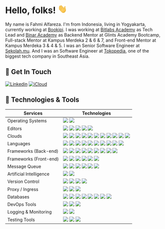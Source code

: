 # Hello, folks! <img src="wave.gif" width="30px">

My name is Fahmi Alfareza. I'm from Indonesia, living in Yogyakarta, currently working at [Bookipi](https://bookipi.com). I was working at [Bitlabs Academy](https://bitlabs.id) as Tech Lead and [Binar Academy](https://binar.co.id) as Backend Mentor at Glints Academy Bootcamp, Full-stack Mentor at Kampus Merdeka 2 & 6 & 7, and Front-end Mentor at Kampus Merdeka 3 & 4 & 5. I was an Senior Software Engineer at [Sekolah.mu](https://sekolah.mu). And I was an Software Engineer at [Tokopedia](https://tokopedia.com), one of the biggest tech company in Southeast Asia.

## 📝 Get In Touch

[![Linkedin](https://img.shields.io/badge/linkedin-%230077B5.svg?&style=for-the-badge&logo=linkedin&logoColor=white)][linkedin]
[![iCloud](https://img.shields.io/badge/icloud-%233693F3.svg?&style=for-the-badge&logo=icloud&logoColor=white)][icloud]

## 🔧 Technologies & Tools

| Services                | Technologies                                                                                                                                                                                                                                                                                                                                                                                                                                                                                                                                                                                                                                                                                                                                                                                                                                                                                                                                                                                                                                                                                                                                                                                                                                                                                  |
| ----------------------- | --------------------------------------------------------------------------------------------------------------------------------------------------------------------------------------------------------------------------------------------------------------------------------------------------------------------------------------------------------------------------------------------------------------------------------------------------------------------------------------------------------------------------------------------------------------------------------------------------------------------------------------------------------------------------------------------------------------------------------------------------------------------------------------------------------------------------------------------------------------------------------------------------------------------------------------------------------------------------------------------------------------------------------------------------------------------------------------------------------------------------------------------------------------------------------------------------------------------------------------------------------------------------------------------- |
| Operating Systems       | ![](https://img.shields.io/badge/macOS%20-%23000000.svg?&style=for-the-badge&logo=macos&logoColor=white) ![](https://img.shields.io/badge/linux%20-%23FCC624.svg?&style=for-the-badge&logo=linux&logoColor=black)                                                                                                                                                                                                                                                                                                                                                                                                                                                                                                                                                                                                                                                                                                                                                                                                                                                                                                                                                                                                                                                                             |
| Editors                 | ![](https://img.shields.io/badge/vscode%20-%230078d7.svg?&style=for-the-badge&logo=visualstudiocode&logoColor=white) ![](https://img.shields.io/badge/intellij-%23000000.svg?&style=for-the-badge&logo=intellij-idea&logoColor=white) ![](https://img.shields.io/badge/jupyter%20-%23F37626.svg?&style=for-the-badge&logo=jupyter&logoColor=white) ![](https://img.shields.io/badge/xcode%20-%23147EFB.svg?&style=for-the-badge&logo=xcode&logoColor=white) ![](https://img.shields.io/badge/android%20studio%20-%233DDC84.svg?&style=for-the-badge&logo=android-studio&logoColor=white)                                                                                                                                                                                                                                                                                                                                                                                                                                                                                                                                                                                                                                                                                                      |
| Clouds                  | ![](https://img.shields.io/badge/AWS%20-%23FF9900.svg?&style=for-the-badge&logo=amazonwebservices&logoColor=white) ![](https://img.shields.io/badge/Google%20Cloud%20-%234285F4.svg?&style=for-the-badge&logo=google-cloud&logoColor=white) ![](https://img.shields.io/badge/azure%20-%230072e6.svg?&style=for-the-badge&logo=microsoft-azure&logoColor=white) ![](https://img.shields.io/badge/alicloud%20-%23FF6A00.svg?&style=for-the-badge&logo=alibabacloud&logoColor=white) ![](https://img.shields.io/badge/Digital%20Ocean%20-%230080FF.svg?&style=for-the-badge&logo=digitalocean&logoColor=white) ![](https://img.shields.io/badge/cloudflare%20-%23F38020.svg?&style=for-the-badge&logo=cloudflare&logoColor=white) ![](https://img.shields.io/badge/Temporal%20-%23000000.svg?&style=for-the-badge&logo=temporal&logoColor=white) ![](https://img.shields.io/badge/Railway%20-%230B0D0E.svg?&style=for-the-badge&logo=railway&logoColor=white) ![](https://img.shields.io/badge/heroku%20-%23430098.svg?&style=for-the-badge&logo=heroku&logoColor=white) ![](https://img.shields.io/badge/Vercel%20-%23000000.svg?&style=for-the-badge&logo=vercel&logoColor=white) ![](https://img.shields.io/badge/netlify%20-%23FF2D20.svg?&style=for-the-badge&logo=netlify&logoColor=white) |
| Languages               | ![](https://img.shields.io/badge/javascript%20-%23F7DF1E.svg?&style=for-the-badge&logo=javascript&logoColor=black) ![](https://img.shields.io/badge/typescript%20-%233178C6.svg?&style=for-the-badge&logo=typescript&logoColor=white) ![](https://img.shields.io/badge/php-%23777BB4.svg?&style=for-the-badge&logo=php&logoColor=white) ![](https://img.shields.io/badge/java-%23000000.svg?&style=for-the-badge&logo=java&logoColor=white) ![](https://img.shields.io/badge/python%20-%233776AB.svg?&style=for-the-badge&logo=python&logoColor=white) ![](https://img.shields.io/badge/go-%2300ADD8.svg?&style=for-the-badge&logo=go&logoColor=white) ![](https://img.shields.io/badge/solidity%20-%23363636.svg?&style=for-the-badge&logo=solidity&logoColor=white) ![](https://img.shields.io/badge/swift%20-%23F05138.svg?&style=for-the-badge&logo=swift&logoColor=white) ![](https://img.shields.io/badge/dart%20-%230175C2.svg?&style=for-the-badge&logo=dart&logoColor=white) ![](https://img.shields.io/badge/shell_script%20-%234EAA25.svg?&style=for-the-badge&logo=gnu-bash&logoColor=white)                                                                                                                                                                                      |
| Frameworks (Back-end)   | ![](https://img.shields.io/badge/express%20-%23000000.svg?&style=for-the-badge&logo=express) ![](https://img.shields.io/badge/nestjs%20-%23E0234E.svg?&style=for-the-badge&logo=nestjs&logoColor=white) ![](https://img.shields.io/badge/strapi%20-%234945FF.svg?&style=for-the-badge&logo=strapi&logoColor=white) ![](https://img.shields.io/badge/spring%20boot%20-%236DB33F.svg?&style=for-the-badge&logo=spring&logoColor=white) ![](https://img.shields.io/badge/gin%20-%23008ECF.svg?&style=for-the-badge&logo=gin&logoColor=white) ![](https://img.shields.io/badge/laravel%20-%23FF2D20.svg?&style=for-the-badge&logo=laravel&logoColor=white) ![](https://img.shields.io/badge/lumen%20-%23E74430.svg?&style=for-the-badge&logo=lumen&logoColor=white) ![](https://img.shields.io/badge/flask%20-%23000000.svg?&style=for-the-badge&logo=flask&logoColor=white) ![](https://img.shields.io/badge/graphql%20-%23E10098.svg?&style=for-the-badge&logo=graphql&logoColor=white)                                                                                                                                                                                                                                                                                                         |
| Frameworks (Front-end)  | ![](https://img.shields.io/badge/react%20-%2361DAFB.svg?&style=for-the-badge&logo=react&logoColor=black) ![](https://img.shields.io/badge/next.js%20-%23000000.svg?&style=for-the-badge&logo=next.js&logoColor=white) ![](https://img.shields.io/badge/react%20native%20-%2361DAFB.svg?&style=for-the-badge&logo=react&logoColor=black) ![](https://img.shields.io/badge/electron%20-%2347848F.svg?&style=for-the-badge&logo=electron&logoColor=white) ![](https://img.shields.io/badge/svelte%20-%23FF3E00.svg?&style=for-the-badge&logo=svelte&logoColor=white) ![](https://img.shields.io/badge/sveltekit%20-%23FF3E00.svg?&style=for-the-badge&logo=svelte&logoColor=white)                                                                                                                                                                                                                                                                                                                                                                                                                                                                                                                                                                                                               |
| Message Queue           | ![](https://img.shields.io/badge/nats%20-%2327AAE1.svg?&style=for-the-badge&logo=natsdotio&logoColor=white) ![](https://img.shields.io/badge/kafka%20-%23231F20.svg?&style=for-the-badge&logo=apache-kafka&logoColor=white) ![](https://img.shields.io/badge/grpc%20-%23000000.svg?&style=for-the-badge) ![](https://img.shields.io/badge/rabbitmq%20-%23FF6600.svg?&style=for-the-badge&logo=rabbitmq&logoColor=white) ![](https://img.shields.io/badge/google%20pub%20sub%20-%23AECBFA.svg?&style=for-the-badge&logo=googlepubsub&logoColor=black) ![](https://img.shields.io/badge/amazon%20sqs%20-%23FF4F8B.svg?&style=for-the-badge&logo=amazonsqs&logoColor=white)                                                                                                                                                                                                                                                                                                                                                                                                                                                                                                                                                                                                                      |
| Artificial Intelligence | ![](https://img.shields.io/badge/langchain%20-%231C3C3C.svg?&style=for-the-badge&logo=langchain&logoColor=white) ![](https://img.shields.io/badge/Tensorflow%20-%23FF6F00.svg?&style=for-the-badge&logo=tensorflow&logoColor=white)                                                                                                                                                                                                                                                                                                                                                                                                                                                                                                                                                                                                                                                                                                                                                                                                                                                                                                                                                                                                                                                           |
| Version Control         | ![](https://img.shields.io/badge/git%20-%23F05032.svg?&style=for-the-badge&logo=git&logoColor=white) ![](https://img.shields.io/badge/github%20-%23181717.svg?&style=for-the-badge&logo=github&logoColor=white) ![](https://img.shields.io/badge/gitlab%20-%23FC6D26.svg?&style=for-the-badge&logo=gitlab&logoColor=white) ![](https://img.shields.io/badge/bitbucket%20-%230052CC.svg?&style=for-the-badge&logo=bitbucket&logoColor=white)                                                                                                                                                                                                                                                                                                                                                                                                                                                                                                                                                                                                                                                                                                                                                                                                                                                   |
| Proxy / Ingress         | ![](https://img.shields.io/badge/nginx%20-%23009639.svg?&style=for-the-badge&logo=nginx&logoColor=white) ![](https://img.shields.io/badge/apache%20-%23D22128.svg?&style=for-the-badge&logo=apache&logoColor=white) ![](https://img.shields.io/badge/traefik%20-%2324A1C1.svg?&style=for-the-badge&logo=traefikproxy&logoColor=white)                                                                                                                                                                                                                                                                                                                                                                                                                                                                                                                                                                                                                                                                                                                                                                                                                                                                                                                                                         |
| Databases               | ![](https://img.shields.io/badge/postgresql%20-%234169E1.svg?&style=for-the-badge&logo=postgresql&logoColor=white) ![](https://img.shields.io/badge/mysql-%234479A1.svg?&style=for-the-badge&logo=mysql&logoColor=white) ![](https://img.shields.io/badge/sqlite%20-%23003B57.svg?&style=for-the-badge&logo=sqlite&logoColor=white) ![](https://img.shields.io/badge/mariadb%20-%23003545.svg?&style=for-the-badge&logo=mariadb&logoColor=white) ![](https://img.shields.io/badge/MongoDB-%2347A248.svg?&style=for-the-badge&logo=mongodb&logoColor=white) ![](https://img.shields.io/badge/redis-%23FF4438.svg?&style=for-the-badge&logo=redis&logoColor=white) ![](https://img.shields.io/badge/elasticsearch-%23005571.svg?&style=for-the-badge&logo=elasticsearch&logoColor=white) ![](https://img.shields.io/badge/cassandra-%231287B1.svg?&style=for-the-badge&logo=apachecassandra&logoColor=white)                                                                                                                                                                                                                                                                                                                                                                                    |
| DevOps Tools            | ![](https://img.shields.io/badge/docker-%232496ED.svg?&style=for-the-badge&logo=docker&logoColor=white) ![](https://img.shields.io/badge/kubernetes-%23326CE5.svg?&style=for-the-badge&logo=kubernetes&logoColor=white) ![](https://img.shields.io/badge/terraform-%23844FBA.svg?&style=for-the-badge&logo=terraform&logoColor=white)                                                                                                                                                                                                                                                                                                                                                                                                                                                                                                                                                                                                                                                                                                                                                                                                                                                                                                                                                         |
| Logging & Monitoring    | ![](https://img.shields.io/badge/new%20relic-%231CE783.svg?&style=for-the-badge&logo=newrelic&logoColor=white) ![](https://img.shields.io/badge/sentry-%23362D59.svg?&style=for-the-badge&logo=sentry&logoColor=white)                                                                                                                                                                                                                                                                                                                                                                                                                                                                                                                                                                                                                                                                                                                                                                                                                                                                                                                                                                                                                                                                        |
| Testing Tools           | ![](https://img.shields.io/badge/postman-%23FF6C37.svg?&style=for-the-badge&logo=postman&logoColor=white) ![](https://img.shields.io/badge/k6-%237D64FF.svg?&style=for-the-badge&logo=k6&logoColor=white) ![](https://img.shields.io/badge/chrome-%234285F4.svg?&style=for-the-badge&logo=googlechrome&logoColor=white)                                                                                                                                                                                                                                                                                                                                                                                                                                                                                                                                                                                                                                                                                                                                                                                                                                                                                                                                                                       |

[linkedin]: https://linkedin.com/in/fahmi-alfareza
[icloud]: mailto:signer_aero0l@icloud.com
